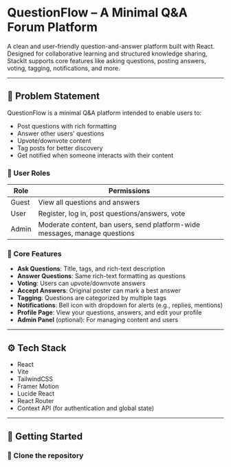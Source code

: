 # QuestionFlow – A Minimal Q&A Forum Platform

A clean and user-friendly question-and-answer platform built with React. Designed for collaborative learning and structured knowledge sharing, StackIt supports core features like asking questions, posting answers, voting, tagging, notifications, and more.

---

## 🧠 Problem Statement

QuestionFlow is a minimal Q&A platform intended to enable users to:

- Post questions with rich formatting
- Answer other users' questions
- Upvote/downvote content
- Tag posts for better discovery
- Get notified when someone interacts with their content

### 🔐 User Roles

| Role    | Permissions                                                                 |
|---------|------------------------------------------------------------------------------|
| Guest   | View all questions and answers                                               |
| User    | Register, log in, post questions/answers, vote                               |
| Admin   | Moderate content, ban users, send platform-wide messages, manage questions   |

### 🎯 Core Features

- **Ask Questions**: Title, tags, and rich-text description
- **Answer Questions**: Same rich-text formatting as questions
- **Voting**: Users can upvote/downvote answers
- **Accept Answers**: Original poster can mark a best answer
- **Tagging**: Questions are categorized by multiple tags
- **Notifications**: Bell icon with dropdown for alerts (e.g., replies, mentions)
- **Profile Page**: View your questions, answers, and edit your profile
- **Admin Panel** (optional): For managing content and users

---

## ⚙️ Tech Stack

- React
- Vite
- TailwindCSS
- Framer Motion
- Lucide React
- React Router
- Context API (for authentication and global state)

---

## 🚀 Getting Started

### 📁 Clone the repository

```bash
